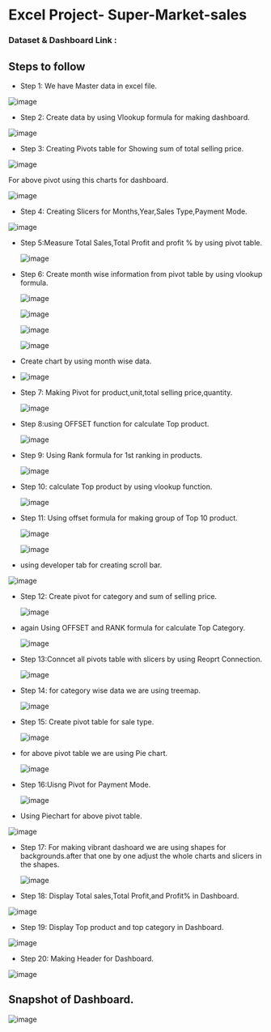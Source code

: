 # Excel Project- Super-Market-sales

### Dataset & Dashboard Link : 

## Steps to follow
- Step 1: We have Master data in excel file.

![image](https://github.com/reetikagoyal1993/Super-Market-sales/assets/165877247/132b5fc0-cc89-405e-9d9b-9e9f2566dde3)

- Step 2: Create data by using Vlookup formula for making dashboard.

![image](https://github.com/reetikagoyal1993/Super-Market-sales/assets/165877247/f6bd474a-3f1d-4729-ab19-b9dbef8cf0de)

- Step 3: Creating Pivots table for Showing sum of total selling price.

![image](https://github.com/reetikagoyal1993/Super-Market-sales/assets/165877247/a9816f30-25f7-48ec-b87a-e333bd1c9b32)

For above pivot using this charts for dashboard.

![image](https://github.com/reetikagoyal1993/Super-Market-sales/assets/165877247/c9ec3e51-2ccb-46e9-955a-07cad5f0e88c)

- Step 4: Creating Slicers for Months,Year,Sales Type,Payment Mode.

 ![image](https://github.com/reetikagoyal1993/Super-Market-sales/assets/165877247/1953814a-a937-4fc0-94a0-dde940f40147)

- Step 5:Measure Total Sales,Total Profit and profit % by using pivot table.

  ![image](https://github.com/reetikagoyal1993/Super-Market-sales/assets/165877247/8e057d63-7c11-4c29-93de-8a9ba1781ac1)

- Step 6: Create month wise information from pivot table by using vlookup formula.

  ![image](https://github.com/reetikagoyal1993/Super-Market-sales/assets/165877247/b4bdb7fa-1086-429c-aa9c-facd73f63645)
  
  ![image](https://github.com/reetikagoyal1993/Super-Market-sales/assets/165877247/14e6ecb2-6797-41e0-8108-761c26fe27ed)
  
  ![image](https://github.com/reetikagoyal1993/Super-Market-sales/assets/165877247/f85cebf6-c714-496e-8f8a-840e6d91c983)
  
  ![image](https://github.com/reetikagoyal1993/Super-Market-sales/assets/165877247/5c606f11-21fc-47ca-8a40-fd6b5971bb25)

- Create chart by using month wise data.

- ![image](https://github.com/reetikagoyal1993/Super-Market-sales/assets/165877247/e183cc09-acb4-4ac0-859b-226fe30f457a)

- Step 7: Making Pivot for product,unit,total selling price,quantity.
 
  ![image](https://github.com/reetikagoyal1993/Super-Market-sales/assets/165877247/35ef6335-15e9-480d-9039-5b324c0f52a1)

- Step 8:using OFFSET function for calculate Top product.
 
  ![image](https://github.com/reetikagoyal1993/Super-Market-sales/assets/165877247/026c936c-ca28-47bf-a1ca-e572f9879cf7)

- Step 9: Using Rank formula for 1st ranking in products.
 
  ![image](https://github.com/reetikagoyal1993/Super-Market-sales/assets/165877247/751dbed8-c56b-4b22-9466-c0a2aa47c3ef)


- Step 10: calculate Top product by using vlookup function.

  ![image](https://github.com/reetikagoyal1993/Super-Market-sales/assets/165877247/a9c4edd6-d01a-4981-b2af-935979a93fac)

- Step 11:  Using offset formula for making group of Top 10 product.
 
  ![image](https://github.com/reetikagoyal1993/Super-Market-sales/assets/165877247/bd7d5ff9-d5b5-4b1e-a3a7-e375a416c780)
  
  ![image](https://github.com/reetikagoyal1993/Super-Market-sales/assets/165877247/d1e99746-fad9-4e6a-96b5-f62e0fea400b)

- using developer tab for creating scroll bar.

 ![image](https://github.com/reetikagoyal1993/Super-Market-sales/assets/165877247/cdecef97-06f0-4003-b610-468645ad86ff)

- Step 12: Create pivot for category and sum of selling price.
 
  ![image](https://github.com/reetikagoyal1993/Super-Market-sales/assets/165877247/7e977699-ea87-4aa5-a664-0aacb3989ec4)

- again Using OFFSET and RANK formula for calculate Top Category.
 
  ![image](https://github.com/reetikagoyal1993/Super-Market-sales/assets/165877247/df1e3a86-2140-424c-b9a1-20cc5f4ee441)

- Step 13:Conncet all pivots table with slicers by using Reoprt Connection.

  ![image](https://github.com/reetikagoyal1993/Super-Market-sales/assets/165877247/3b146b10-4b67-4539-a28b-a5fda1fb0c78)

- Step 14: for category wise data we are using treemap.

  ![image](https://github.com/reetikagoyal1993/Super-Market-sales/assets/165877247/2dbe7326-f2e9-4efd-acdb-39b804d919e4)

- Step 15: Create pivot table for sale type.
 
  ![image](https://github.com/reetikagoyal1993/Super-Market-sales/assets/165877247/46fb7cc7-4ba9-46d2-8323-5af91a05e9c6)

- for above pivot table we are using Pie chart.
 
  ![image](https://github.com/reetikagoyal1993/Super-Market-sales/assets/165877247/792bdbca-1cdc-452e-84d4-c3c2de71f83a)

- Step 16:Uisng Pivot for Payment Mode.

  ![image](https://github.com/reetikagoyal1993/Super-Market-sales/assets/165877247/551af9cd-b032-4223-b2c8-253c5fe81d61)
  
-  Using Piechart for above pivot table.
 
  ![image](https://github.com/reetikagoyal1993/Super-Market-sales/assets/165877247/d9c31caf-9082-4dea-aa45-f36e3ee92cae)

- Step 17: For making vibrant dashoard we are using shapes for backgrounds.after that one by one adjust the whole charts and slicers in the shapes.

  ![image](https://github.com/reetikagoyal1993/Super-Market-sales/assets/165877247/2e00ecd7-df98-4ba5-a087-c2a965247918)

- Step 18: Display Total sales,Total Profit,and Profit% in Dashboard.
 
 ![image](https://github.com/reetikagoyal1993/Super-Market-sales/assets/165877247/89adaf40-2413-4edc-9407-9735414dbc72)

- Step 19: Display Top product and top category in Dashboard.

 ![image](https://github.com/reetikagoyal1993/Super-Market-sales/assets/165877247/17f3e4d5-0d96-4592-90dd-1864610cf2f7)

- Step 20: Making Header for Dashboard.
 
 ![image](https://github.com/reetikagoyal1993/Super-Market-sales/assets/165877247/912fc108-49bc-454f-a6ea-a74415a6e295)

## Snapshot of Dashboard.

![image](https://github.com/reetikagoyal1993/Super-Market-sales/assets/165877247/06c0b92e-dcc0-47d2-8c8b-f5cac7283041)






 

